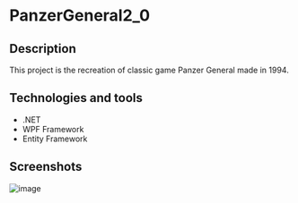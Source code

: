 # PanzerGeneral2_0

## Description

This project is the recreation of classic game Panzer General made in 1994.

## Technologies and tools

* .NET
* WPF Framework
* Entity Framework

## Screenshots

![image](https://user-images.githubusercontent.com/58231905/120044327-e8562680-c00d-11eb-97f4-78c1a985f1a7.png)

